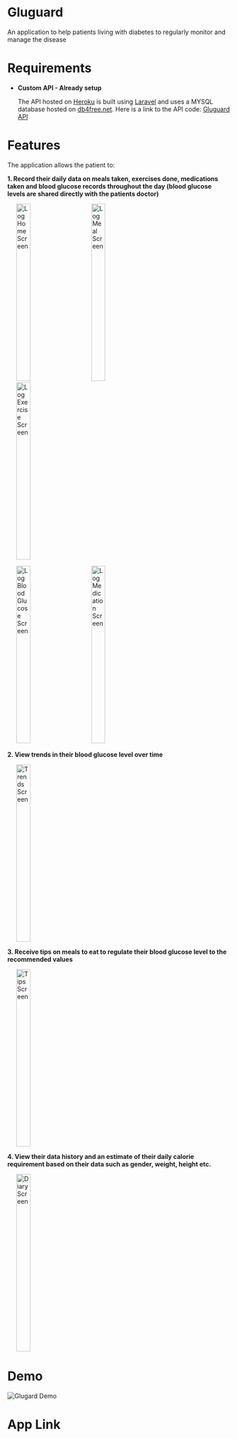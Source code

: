 # Gluguard
An application to help patients living with diabetes to regularly monitor and manage the disease

# Requirements
* **Custom API - Already setup**

     The API hosted on [Heroku](https://www.heroku.com/) is built using [Laravel](https://laravel.com/) and uses a MYSQL database hosted on [db4free.net](https://db4free.net/). Here is a link to the API code: [Gluguard API](https://github.com/Anniekobia/GlugardAPI)


# Features
The application allows the patient to:

**1. Record their daily data on meals taken, exercises done, medications taken and blood glucose records throughout the day (blood glucose levels are shared directly with the patients doctor)**

<p>
   <img hspace="20" width="25%" height="400" src="https://user-images.githubusercontent.com/22634271/71975050-1d4cb800-3224-11ea-94ea-53ef928c6cdd.jpg" alt="Log Home Screen" title="Log Home"/>   <img hspace="20" width="25%" height="400" src="https://user-images.githubusercontent.com/22634271/71975052-1de54e80-3224-11ea-8f61-558f40d13c5c.jpg" alt="Log Meal Screen" title="Log Meal"/>   <img hspace="20" width="25%" height="400" src="https://user-images.githubusercontent.com/22634271/71975049-1d4cb800-3224-11ea-9f06-b010326da454.jpg" alt="Log Exercise Screen" title="Log Exercise"/>
</p>
     
<p>
  <img hspace="20" width="25%" height="400" src="https://user-images.githubusercontent.com/22634271/71975043-1cb42180-3224-11ea-80bd-3865990f7ccd.jpg" alt="Log Blood Glucose Screen" title="Log Blood Glucose"</img>   <img hspace="20" width="25%" height="400" src="https://user-images.githubusercontent.com/22634271/71975054-1de54e80-3224-11ea-8255-087ddb1a2aaf.jpg" alt="Log Medication Screen" title="Log Medication"</img>
</p>

**2. View trends in their blood glucose level over time**

<p>
   <img hspace="20" width="25%" height="400" src="https://user-images.githubusercontent.com/22634271/71979758-8a197f80-322f-11ea-92d6-f64f8a2a12cf.jpg" alt="Trends Screen" title="Trends"/>  
</p>

**3. Receive tips on meals to eat to regulate their blood glucose level to the recommended values**

<p>
   <img hspace="20" width="25%" height="400" src="https://user-images.githubusercontent.com/22634271/71979756-8a197f80-322f-11ea-9afc-e2699255feec.jpg" alt="Tips Screen" title="Tips"/>   
</p>

**4. View their data history and an estimate of their daily calorie requirement based on their data such as gender, weight, height etc.**

<p>
   <img hspace="20" width="25%" height="400" src="https://user-images.githubusercontent.com/22634271/71979754-8980e900-322f-11ea-946d-fef5fc703d64.jpg" alt="Diary Screen" title="Diary"/>   
</p>

# Demo
![Glugard Demo](https://user-images.githubusercontent.com/22634271/71988168-732f5900-3240-11ea-8255-744b54766368.gif)
# App Link

